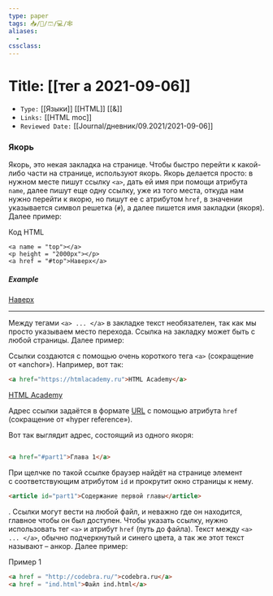 ```yaml
---
type: paper
tags: 📥️/📜️/🩳/💻/🕸
aliases:
  - 
cssclass: 
---
```



# Title: **[[тег a 2021-09-06]]**
- `Type:` [[Языки]] [[HTML]] [[&]]
- `Links:` [[HTML moc]]
- `Reviewed Date:` [[Journal/дневник/09.2021/2021-09-06]]

### Якорь


Якорь, это некая закладка на странице. Чтобы быстро перейти к какой-либо части на странице, используют якорь. Якорь делается просто: в нужном месте пишут ссылку `<a>`, дать ей имя при помощи атрибута `name`, далее пишут еще одну ссылку, уже из того места, откуда нам нужно перейти к якорю, но пишут ее с атрибутом `href`, в значении указывается символ решетка (`#`), а далее пишется имя закладки (якоря). Далее пример:

Код HTML

```
<a name = "top"></a>
<p height = "2000px"></p>
<a href = "#top">Наверх</a>
```

##### Example
<a name = "top"></a>
<p height = "2000px"></p>
<a href = "#top">Наверх</a>

---


Между тегами `<a> ... </a>` в закладке текст необязателен, так как мы просто указываем место перехода. Ссылка на закладку может быть с любой страницы. Далее пример:

Ссылки создаются с помощью очень короткого тега `<a>` (сокращение от «anchor»). Например, вот так:

```html
<a href="https://htmlacademy.ru">HTML Academy</a>
```

<a href="https://htmlacademy.ru">HTML Academy</a>

Адрес ссылки задаётся в формате [URL](https://ru.wikipedia.org/wiki/URL) с помощью атрибута `href` (сокращение от «hyper reference»).


Вот так выглядит адрес, состоящий из одного якоря:

```html

<a href="#part1">Глава 1</a>
```


При щелчке по такой ссылке браузер найдёт на странице элемент с соответствующим атрибутом `id` и прокрутит окно страницы к нему.

```html
<article id="part1">Содержание первой главы</article>
```


. Ссылки могут вести на любой файл, и неважно где он находится, главное чтобы он был доступен. Чтобы указать ссылку, нужно использовать тег `<a>` и атрибут `href` (путь до файла). Текст между `<a> ... </a>`, обычно подчеркнутый и синего цвета, а так же этот текст называют – анкор. Далее пример:

Пример 1

```html
<a href = "http://codebra.ru/">codebra.ru</a>
<a href = "ind.html">Файл ind.html</a>
```

